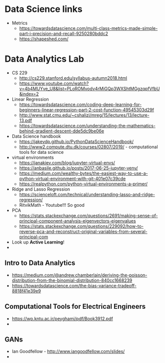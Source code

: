 # Data Science links

- Metrics
  - https://towardsdatascience.com/multi-class-metrics-made-simple-part-i-precision-and-recall-9250280bddc2
  - https://shapeshed.com/

# Data Analytics Lab

- CS 229
  - http://cs229.stanford.edu/syllabus-autumn2018.html
  - https://www.youtube.com/watch?v=4b4MUYve_U8&list=PLoROMvodv4rMiGQp3WXShtMGgzqpfVfbU&index=2
- Linear Regression
  - https://towardsdatascience.com/coding-deep-learning-for-beginners-linear-regression-part-2-cost-function-49545303d29f
  - http://www.stat.cmu.edu/~cshalizi/mreg/15/lectures/13/lecture-13.pdf
  - https://towardsdatascience.com/understanding-the-mathematics-behind-gradient-descent-dde5dc9be06e
- Data Science handbook
  - https://jakevdp.github.io/PythonDataScienceHandbook/
  - http://www2.compute.dtu.dk/courses/02807/2019/ - computational tools for data science
- virtual environments
  - https://janakiev.com/blog/jupyter-virtual-envs/
  - https://anbasile.github.io/posts/2017-06-25-jupyter-venv/
  - https://medium.com/wealthy-bytes/the-easiest-way-to-use-a-python-virtual-environment-with-git-401e07c39cde
  - https://realpython.com/python-virtual-environments-a-primer/
- Ridge and Lasso Regression
  - https://scienceloft.com/technical/understanding-lasso-and-ridge-regression/
  - RitvikMath - Youtube!!! So good
- PCA
  - https://stats.stackexchange.com/questions/2691/making-sense-of-principal-component-analysis-eigenvectors-eigenvalues
  - https://stats.stackexchange.com/questions/229092/how-to-reverse-pca-and-reconstruct-original-variables-from-several-principal-com
- Look up **Active Learning**!
- 

## Intro to Data Analytics

- https://medium.com/@andrew.chamberlain/deriving-the-poisson-distribution-from-the-binomial-distribution-840cc1668239
- https://towardsdatascience.com/the-bias-variance-tradeoff-8818f41e39e9

## Computational Tools for Electrical Engineers

- https://wp.kntu.ac.ir/peyghami/pdf/Book3912.pdf
- 



## GANs

- Ian Goodfellow - http://www.iangoodfellow.com/slides/
- 